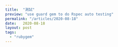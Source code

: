 ```yaml
---
title:  "測試"
preview: "use guard gem to do Rspec auto testing"
permalink: "/articles/2020-08-18"
date:   2020-08-18
layout: post
tags: 
  - "rubygem"  
---
```


